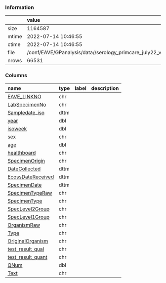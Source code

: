 
### Information



|       | value                                                       |
|:------|:------------------------------------------------------------|
| size  | 1164587                                                     |
| mtime | 2022-07-14 10:46:55                                         |
| ctime | 2022-07-14 10:46:55                                         |
| file  | /conf/EAVE/GPanalysis/data//serology_primcare_july22_v3.rds |
| nrows | 66531                                                       |

### Columns

| name                                                                         | type   | label   | description   |
|:-----------------------------------------------------------------------------|:-------|:--------|:--------------|
| [EAVE_LINKNO](../tables/serology_primcare_july22_v3/EAVE_LINKNO)             | chr    |         |               |
| [LabSpecimenNo](../tables/serology_primcare_july22_v3/LabSpecimenNo)         | chr    |         |               |
| [Sampledate_iso](../tables/serology_primcare_july22_v3/Sampledate_iso)       | dttm   |         |               |
| [year](../tables/serology_primcare_july22_v3/year)                           | dbl    |         |               |
| [isoweek](../tables/serology_primcare_july22_v3/isoweek)                     | dbl    |         |               |
| [sex](../tables/serology_primcare_july22_v3/sex)                             | chr    |         |               |
| [age](../tables/serology_primcare_july22_v3/age)                             | dbl    |         |               |
| [healthboard](../tables/serology_primcare_july22_v3/healthboard)             | chr    |         |               |
| [SpecimenOrigin](../tables/serology_primcare_july22_v3/SpecimenOrigin)       | chr    |         |               |
| [DateCollected](../tables/serology_primcare_july22_v3/DateCollected)         | dttm   |         |               |
| [EcossDateReceived](../tables/serology_primcare_july22_v3/EcossDateReceived) | dttm   |         |               |
| [SpecimenDate](../tables/serology_primcare_july22_v3/SpecimenDate)           | dttm   |         |               |
| [SpecimenTypeRaw](../tables/serology_primcare_july22_v3/SpecimenTypeRaw)     | chr    |         |               |
| [SpecimenType](../tables/serology_primcare_july22_v3/SpecimenType)           | chr    |         |               |
| [SpecLevel2Group](../tables/serology_primcare_july22_v3/SpecLevel2Group)     | chr    |         |               |
| [SpecLevel1Group](../tables/serology_primcare_july22_v3/SpecLevel1Group)     | chr    |         |               |
| [OrganismRaw](../tables/serology_primcare_july22_v3/OrganismRaw)             | chr    |         |               |
| [Type](../tables/serology_primcare_july22_v3/Type)                           | chr    |         |               |
| [OriginalOrganism](../tables/serology_primcare_july22_v3/OriginalOrganism)   | chr    |         |               |
| [test_result_qual](../tables/serology_primcare_july22_v3/test_result_qual)   | chr    |         |               |
| [test_result_quant](../tables/serology_primcare_july22_v3/test_result_quant) | chr    |         |               |
| [QNum](../tables/serology_primcare_july22_v3/QNum)                           | dbl    |         |               |
| [Text](../tables/serology_primcare_july22_v3/Text)                           | chr    |         |               |
        